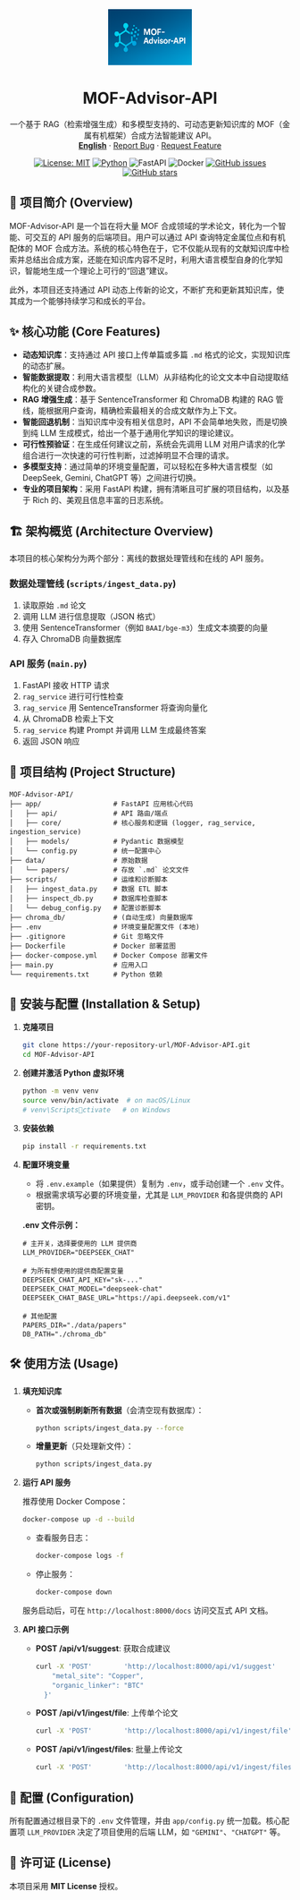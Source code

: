 <div align="center">
  <a href="https://github.com/lichman0405/MOF-Advisor-API.git">
    <img src="assets/logo.png" alt="Logo" width="150px">
  </a>
  
  <h1 align="center">MOF-Advisor-API</h1>
  
  <p align="center">
    一个基于 RAG（检索增强生成）和多模型支持的、可动态更新知识库的 MOF（金属有机框架）合成方法智能建议 API。  
    <br>
    <a href="./README-en.md"><strong>English</strong></a>
    ·
    <a href="https://github.com/lichman0405/MOF-Advisor-API.git/issues">Report Bug</a>
    ·
    <a href="https://github.com/lichman0405/MOF-Advisor-API.git/issues">Request Feature</a>
  </p>
</div>

<div align="center">

[![License: MIT](https://img.shields.io/badge/License-MIT-blue.svg)](https://opensource.org/licenses/MIT) [![Python](https://img.shields.io/badge/Python-3.10%2B-blue)](https://www.python.org/) ![FastAPI](https://img.shields.io/badge/FastAPI-009688?style=flat&logo=fastapi) ![Docker](https://img.shields.io/badge/Docker-2496ED?style=flat&logo=docker) [![GitHub issues](https://img.shields.io/github/issues/lichman0405/MOF-Advisor-API.svg)](https://github.com/lichman0405/MOF-Advisor-API.git/issues) [![GitHub stars](https://img.shields.io/github/stars/lichman0405/MOF-Advisor-API.svg?style=social)](https://github.com/lichman0405/MOF-Advisor-API.git)

</div>


## 📖 项目简介 (Overview)

MOF-Advisor-API 是一个旨在将大量 MOF 合成领域的学术论文，转化为一个智能、可交互的 API 服务的后端项目。用户可以通过 API 查询特定金属位点和有机配体的 MOF 合成方法。系统的核心特色在于，它不仅能从现有的文献知识库中检索并总结出合成方案，还能在知识库内容不足时，利用大语言模型自身的化学知识，智能地生成一个理论上可行的“回退”建议。

此外，本项目还支持通过 API 动态上传新的论文，不断扩充和更新其知识库，使其成为一个能够持续学习和成长的平台。

## ✨ 核心功能 (Core Features)

- **动态知识库**：支持通过 API 接口上传单篇或多篇 `.md` 格式的论文，实现知识库的动态扩展。
- **智能数据提取**：利用大语言模型（LLM）从非结构化的论文文本中自动提取结构化的关键合成参数。
- **RAG 增强生成**：基于 SentenceTransformer 和 ChromaDB 构建的 RAG 管线，能根据用户查询，精确检索最相关的合成文献作为上下文。
- **智能回退机制**：当知识库中没有相关信息时，API 不会简单地失败，而是切换到纯 LLM 生成模式，给出一个基于通用化学知识的理论建议。
- **可行性预验证**：在生成任何建议之前，系统会先调用 LLM 对用户请求的化学组合进行一次快速的可行性判断，过滤掉明显不合理的请求。
- **多模型支持**：通过简单的环境变量配置，可以轻松在多种大语言模型（如 DeepSeek, Gemini, ChatGPT 等）之间进行切换。
- **专业的项目架构**：采用 FastAPI 构建，拥有清晰且可扩展的项目结构，以及基于 Rich 的、美观且信息丰富的日志系统。

## 🏗️ 架构概览 (Architecture Overview)

本项目的核心架构分为两个部分：离线的数据处理管线和在线的 API 服务。

### 数据处理管线 (`scripts/ingest_data.py`)

1. 读取原始 `.md` 论文  
2. 调用 LLM 进行信息提取（JSON 格式）  
3. 使用 SentenceTransformer（例如 `BAAI/bge-m3`）生成文本摘要的向量  
4. 存入 ChromaDB 向量数据库  

### API 服务 (`main.py`)

1. FastAPI 接收 HTTP 请求  
2. `rag_service` 进行可行性检查  
3. `rag_service` 用 SentenceTransformer 将查询向量化  
4. 从 ChromaDB 检索上下文  
5. `rag_service` 构建 Prompt 并调用 LLM 生成最终答案  
6. 返回 JSON 响应  

## 📂 项目结构 (Project Structure)

```
MOF-Advisor-API/
├── app/                  # FastAPI 应用核心代码
│   ├── api/              # API 路由/端点
│   ├── core/             # 核心服务和逻辑 (logger, rag_service, ingestion_service)
│   ├── models/           # Pydantic 数据模型
│   └── config.py         # 统一配置中心
├── data/                 # 原始数据
│   └── papers/           # 存放 `.md` 论文文件
├── scripts/              # 运维和诊断脚本
│   ├── ingest_data.py    # 数据 ETL 脚本
│   ├── inspect_db.py     # 数据库检查脚本
│   └── debug_config.py   # 配置诊断脚本
├── chroma_db/            # (自动生成) 向量数据库
├── .env                  # 环境变量配置文件 (本地)
├── .gitignore            # Git 忽略文件
├── Dockerfile            # Docker 部署蓝图
├── docker-compose.yml    # Docker Compose 部署文件
├── main.py               # 应用入口
└── requirements.txt      # Python 依赖
```

## 🚀 安装与配置 (Installation & Setup)

1. **克隆项目**

   ```bash
   git clone https://your-repository-url/MOF-Advisor-API.git
   cd MOF-Advisor-API
   ```

2. **创建并激活 Python 虚拟环境**

   ```bash
   python -m venv venv
   source venv/bin/activate  # on macOS/Linux
   # venv\Scriptsctivate   # on Windows
   ```

3. **安装依赖**

   ```bash
   pip install -r requirements.txt
   ```

4. **配置环境变量**

   - 将 `.env.example`（如果提供）复制为 `.env`，或手动创建一个 `.env` 文件。  
   - 根据需求填写必要的环境变量，尤其是 `LLM_PROVIDER` 和各提供商的 API 密钥。

   **.env 文件示例：**

   ```env
   # 主开关，选择要使用的 LLM 提供商
   LLM_PROVIDER="DEEPSEEK_CHAT"

   # 为所有想使用的提供商配置变量
   DEEPSEEK_CHAT_API_KEY="sk-..."
   DEEPSEEK_CHAT_MODEL="deepseek-chat"
   DEEPSEEK_CHAT_BASE_URL="https://api.deepseek.com/v1"

   # 其他配置
   PAPERS_DIR="./data/papers"
   DB_PATH="./chroma_db"
   ```

## 🛠️ 使用方法 (Usage)

1. **填充知识库**

   - **首次或强制刷新所有数据**（会清空现有数据库）：  

     ```bash
     python scripts/ingest_data.py --force
     ```

   - **增量更新**（只处理新文件）：  

     ```bash
     python scripts/ingest_data.py
     ```

2. **运行 API 服务**

   推荐使用 Docker Compose：

   ```bash
   docker-compose up -d --build
   ```

   - 查看服务日志：  

     ```bash
     docker-compose logs -f
     ```

   - 停止服务：  

     ```bash
     docker-compose down
     ```

   服务启动后，可在 `http://localhost:8000/docs` 访问交互式 API 文档。

3. **API 接口示例**

   - **POST /api/v1/suggest**: 获取合成建议  

     ```bash
     curl -X 'POST'        'http://localhost:8000/api/v1/suggest'        -H 'accept: application/json'        -H 'Content-Type: application/json'        -d '{
         "metal_site": "Copper",
         "organic_linker": "BTC"
       }'
     ```

   - **POST /api/v1/ingest/file**: 上传单个论文  

     ```bash
     curl -X 'POST'        'http://localhost:8000/api/v1/ingest/file'        -H 'accept: application/json'        -F 'file=@/path/to/your/new_paper.md'
     ```

   - **POST /api/v1/ingest/files**: 批量上传论文  

     ```bash
     curl -X 'POST'        'http://localhost:8000/api/v1/ingest/files'        -H 'accept: application/json'        -F 'files=@/path/to/paper1.md'        -F 'files=@/path/to/paper2.md'
     ```

## 🔧 配置 (Configuration)

所有配置通过根目录下的 `.env` 文件管理，并由 `app/config.py` 统一加载。核心配置项 `LLM_PROVIDER` 决定了项目使用的后端 LLM，如 `"GEMINI"`、`"CHATGPT"` 等。

## 📝 许可证 (License)

本项目采用 **MIT License** 授权。
